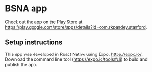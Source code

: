 # BSNA app

Check out the app on the Play Store at https://play.google.com/store/apps/details?id=com.rkpandey.stanford. 

## Setup instructions

This app was developed in React Native using Expo: https://expo.io/. Download the command line tool (https://expo.io/tools#cli) to build and publish the app. 
